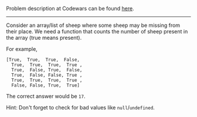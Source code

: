 Problem description at Codewars can be found
[here](https://www.codewars.com/kata/54edbc7200b811e956000556/train/python).

-------------

Consider an array/list of sheep where some sheep may be missing from their place.
We need a function that counts the number of sheep present in the array (true means present).

For example,
```
[True,  True,  True,  False,
  True,  True,  True,  True ,
  True,  False, True,  False,
  True,  False, False, True ,
  True,  True,  True,  True ,
  False, False, True,  True]
```

The correct answer would be `17`.

Hint: Don't forget to check for bad values like `null`/`undefined`.

